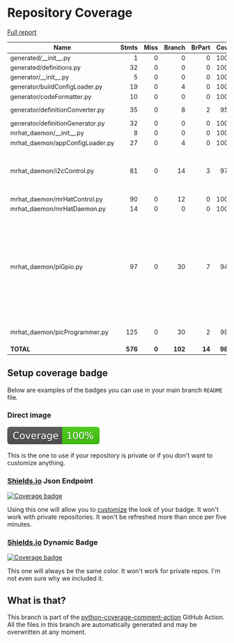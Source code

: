 # Repository Coverage

[Full report](https://htmlpreview.github.io/?https://github.com/EffectiveRange/mrhat-daemon/blob/python-coverage-comment-action-data/htmlcov/index.html)

| Name                             |    Stmts |     Miss |   Branch |   BrPart |   Cover |   Missing |
|--------------------------------- | -------: | -------: | -------: | -------: | ------: | --------: |
| generated/\_\_init\_\_.py        |        1 |        0 |        0 |        0 |    100% |           |
| generated/definitions.py         |       32 |        0 |        0 |        0 |    100% |           |
| generator/\_\_init\_\_.py        |        5 |        0 |        0 |        0 |    100% |           |
| generator/buildConfigLoader.py   |       19 |        0 |        4 |        0 |    100% |           |
| generator/codeFormatter.py       |       10 |        0 |        0 |        0 |    100% |           |
| generator/definitionConverter.py |       35 |        0 |        8 |        2 |     95% |52->55, 59->63 |
| generator/definitionGenerator.py |       32 |        0 |        0 |        0 |    100% |           |
| mrhat\_daemon/\_\_init\_\_.py    |        8 |        0 |        0 |        0 |    100% |           |
| mrhat\_daemon/appConfigLoader.py |       27 |        0 |        4 |        0 |    100% |           |
| mrhat\_daemon/i2cControl.py      |       81 |        0 |       14 |        3 |     97% |67->exit, 77->exit, 94->104 |
| mrhat\_daemon/mrHatControl.py    |       90 |        0 |       12 |        0 |    100% |           |
| mrhat\_daemon/mrHatDaemon.py     |       14 |        0 |        0 |        0 |    100% |           |
| mrhat\_daemon/piGpio.py          |       97 |        0 |       30 |        7 |     94% |72->exit, 99->102, 102->exit, 107->110, 115->118, 136->exit, 155->exit |
| mrhat\_daemon/picProgrammer.py   |      125 |        0 |       30 |        2 |     99% |90->93, 179->178 |
|                        **TOTAL** |  **576** |    **0** |  **102** |   **14** | **98%** |           |


## Setup coverage badge

Below are examples of the badges you can use in your main branch `README` file.

### Direct image

[![Coverage badge](https://raw.githubusercontent.com/EffectiveRange/mrhat-daemon/python-coverage-comment-action-data/badge.svg)](https://htmlpreview.github.io/?https://github.com/EffectiveRange/mrhat-daemon/blob/python-coverage-comment-action-data/htmlcov/index.html)

This is the one to use if your repository is private or if you don't want to customize anything.

### [Shields.io](https://shields.io) Json Endpoint

[![Coverage badge](https://img.shields.io/endpoint?url=https://raw.githubusercontent.com/EffectiveRange/mrhat-daemon/python-coverage-comment-action-data/endpoint.json)](https://htmlpreview.github.io/?https://github.com/EffectiveRange/mrhat-daemon/blob/python-coverage-comment-action-data/htmlcov/index.html)

Using this one will allow you to [customize](https://shields.io/endpoint) the look of your badge.
It won't work with private repositories. It won't be refreshed more than once per five minutes.

### [Shields.io](https://shields.io) Dynamic Badge

[![Coverage badge](https://img.shields.io/badge/dynamic/json?color=brightgreen&label=coverage&query=%24.message&url=https%3A%2F%2Fraw.githubusercontent.com%2FEffectiveRange%2Fmrhat-daemon%2Fpython-coverage-comment-action-data%2Fendpoint.json)](https://htmlpreview.github.io/?https://github.com/EffectiveRange/mrhat-daemon/blob/python-coverage-comment-action-data/htmlcov/index.html)

This one will always be the same color. It won't work for private repos. I'm not even sure why we included it.

## What is that?

This branch is part of the
[python-coverage-comment-action](https://github.com/marketplace/actions/python-coverage-comment)
GitHub Action. All the files in this branch are automatically generated and may be
overwritten at any moment.
